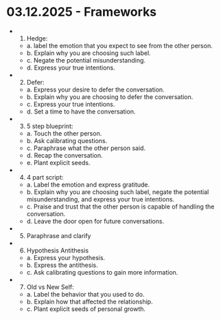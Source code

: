 # 03.12.2025 - Frameworks

- 1. Hedge:
    - a. label the emotion that you expect to see from the other person.
    - b. Explain why you are choosing such label.
    - c. Negate the potential misunderstanding.
    - d. Express your true intentions.

- 2. Defer:
    - a. Express your desire to defer the conversation.
    - b. Explain why you are choosing to defer the conversation.
    - c. Express your true intentions.
    - d. Set a time to have the conversation.

- 3. 5 step blueprint:
    - a. Touch the other person.
    - b. Ask calibrating questions.
    - c. Paraphrase what the other person said.
    - d. Recap the conversation.
    - e. Plant explicit seeds.

- 4. 4 part script:
    - a. Label the emotion and express gratitude.
    - b. Explain why you are choosing such label, negate the potential misunderstanding, and express your true intentions.
    - c. Praise and trust that the other person is capable of handling the conversation.
    - d. Leave the door open for future conversations.

- 5. Paraphrase and clarify

- 6. Hypothesis Antithesis
    - a. Express your hypothesis.
    - b. Express the antithesis.
    - c. Ask calibrating questions to gain more information.

- 7. Old vs New Self:
    - a. Label the behavior that you used to do.
    - b. Explain how that affected the relationship.
    - c. Plant explicit seeds of personal growth.
